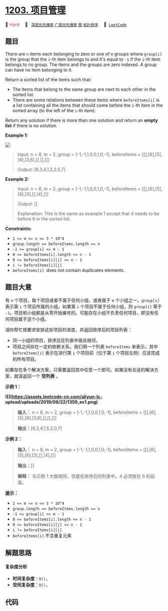 # [1203. 项目管理](https://leetcode.com/problems/sort-items-by-groups-respecting-dependencies)

🔴 <font color=#ff334b>Hard</font>&emsp; 🔖&ensp; [`深度优先搜索`](/outline/tag/depth-first-search.md) [`广度优先搜索`](/outline/tag/breadth-first-search.md) [`图`](/outline/tag/graph.md) [`拓扑排序`](/outline/tag/topological-sort.md)&emsp; 🔗&ensp;[`LeetCode`](https://leetcode.com/problems/sort-items-by-groups-respecting-dependencies)

## 题目

There are `n` items each belonging to zero or one of `m` groups where
`group[i]` is the group that the `i`-th item belongs to and it's equal to `-1`
if the `i`-th item belongs to no group. The items and the groups are zero
indexed. A group can have no item belonging to it.

Return a sorted list of the items such that:

  * The items that belong to the same group are next to each other in the sorted list.
  * There are some relations between these items where `beforeItems[i]` is a list containing all the items that should come before the `i`-th item in the sorted array (to the left of the `i`-th item).

Return any solution if there is more than one solution and return an **empty
list**  if there is no solution.



**Example 1:**

**![](https://assets.leetcode.com/uploads/2019/09/11/1359_ex1.png)**

> Input: n = 8, m = 2, group = [-1,-1,1,0,0,1,0,-1], beforeItems = [[],[6],[5],[6],[3,6],[],[],[]]
> 
> Output: [6,3,4,1,5,2,0,7]

**Example 2:**

> Input: n = 8, m = 2, group = [-1,-1,1,0,0,1,0,-1], beforeItems = [[],[6],[5],[6],[3],[],[4],[]]
> 
> Output: []
> 
> Explanation:  This is the same as example 1 except that 4 needs to be before 6 in the sorted list.

**Constraints:**

  * `1 <= m <= n <= 3 * 10^4`
  * `group.length == beforeItems.length == n`
  * `-1 <= group[i] <= m - 1`
  * `0 <= beforeItems[i].length <= n - 1`
  * `0 <= beforeItems[i][j] <= n - 1`
  * `i != beforeItems[i][j]`
  * `beforeItems[i] `does not contain duplicates elements.


## 题目大意

有 `n` 个项目，每个项目或者不属于任何小组，或者属于 `m` 个小组之一。`group[i]` 表示第 `i` 个项目所属的小组，如果第 `i`
个项目不属于任何小组，则 `group[i]` 等于 `-1`。项目和小组都是从零开始编号的。可能存在小组不负责任何项目，即没有任何项目属于这个小组。

请你帮忙按要求安排这些项目的进度，并返回排序后的项目列表：

  * 同一小组的项目，排序后在列表中彼此相邻。
  * 项目之间存在一定的依赖关系，我们用一个列表 `beforeItems` 来表示，其中 `beforeItems[i]` 表示在进行第 `i` 个项目前（位于第 `i` 个项目左侧）应该完成的所有项目。

如果存在多个解决方案，只需要返回其中任意一个即可。如果没有合适的解决方案，就请返回一个 **空列表** 。

**示例 1：**

**![](https://assets.leetcode-cn.com/aliyun-lc-
upload/uploads/2019/09/22/1359_ex1.png)**

> 
> 
> 
> 
> 
> **输入：** n = 8, m = 2, group = [-1,-1,1,0,0,1,0,-1], beforeItems = [[],[6],[5],[6],[3,6],[],[],[]]
> 
> **输出：**[6,3,4,1,5,2,0,7]
> 
> 

**示例 2：**

> 
> 
> 
> 
> 
> **输入：** n = 8, m = 2, group = [-1,-1,1,0,0,1,0,-1], beforeItems = [[],[6],[5],[6],[3],[],[4],[]]
> 
> **输出：**[]
> 
> **解释：** 与示例 1 大致相同，但是在排序后的列表中，4 必须放在 6 的前面。
> 
> 

**提示：**

  * `1 <= m <= n <= 3 * 10^4`
  * `group.length == beforeItems.length == n`
  * `-1 <= group[i] <= m - 1`
  * `0 <= beforeItems[i].length <= n - 1`
  * `0 <= beforeItems[i][j] <= n - 1`
  * `i != beforeItems[i][j]`
  * `beforeItems[i]` 不含重复元素


## 解题思路

#### 复杂度分析

- **时间复杂度**：`O()`，
- **空间复杂度**：`O()`，

## 代码

```javascript

```